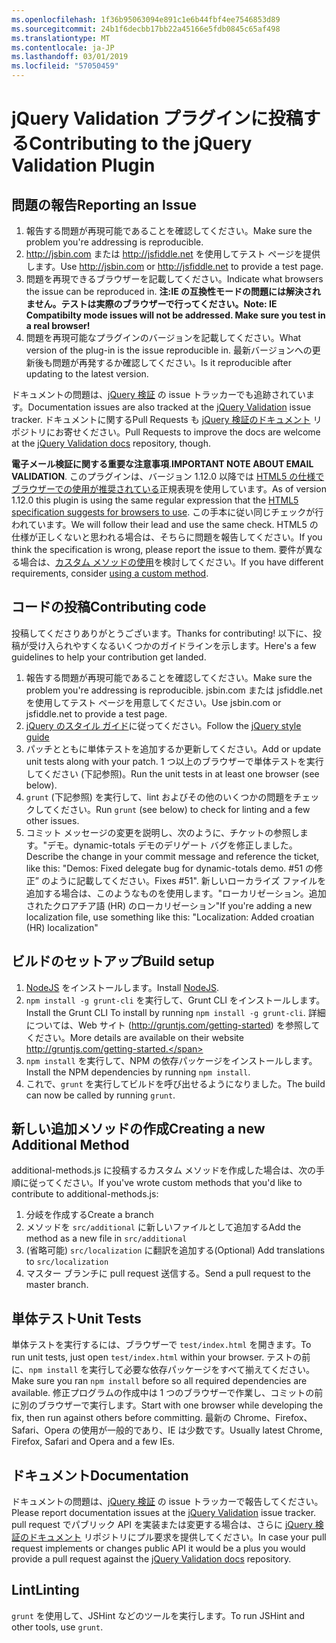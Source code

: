 ```yaml
---
ms.openlocfilehash: 1f36b95063094e891c1e6b44fbf4ee7546853d89
ms.sourcegitcommit: 24b1f6decbb17bb22a45166e5fdb0845c65af498
ms.translationtype: MT
ms.contentlocale: ja-JP
ms.lasthandoff: 03/01/2019
ms.locfileid: "57050459"
---
```

# <a name="contributing-to-the-jquery-validation-plugin"></a><span data-ttu-id="ecb84-101">jQuery Validation プラグインに投稿する</span><span class="sxs-lookup"><span data-stu-id="ecb84-101">Contributing to the jQuery Validation Plugin</span></span>

## <a name="reporting-an-issue"></a><span data-ttu-id="ecb84-102">問題の報告</span><span class="sxs-lookup"><span data-stu-id="ecb84-102">Reporting an Issue</span></span>

1. <span data-ttu-id="ecb84-103">報告する問題が再現可能であることを確認してください。</span><span class="sxs-lookup"><span data-stu-id="ecb84-103">Make sure the problem you're addressing is reproducible.</span></span>
2. <span data-ttu-id="ecb84-104">http://jsbin.com または http://jsfiddle.net を使用してテスト ページを提供します。</span><span class="sxs-lookup"><span data-stu-id="ecb84-104">Use http://jsbin.com or http://jsfiddle.net to provide a test page.</span></span>
3. <span data-ttu-id="ecb84-105">問題を再現できるブラウザーを記載してください。</span><span class="sxs-lookup"><span data-stu-id="ecb84-105">Indicate what browsers the issue can be reproduced in.</span></span> <span data-ttu-id="ecb84-106">**注:IE の互換性モードの問題には解決されません。テストは実際のブラウザーで行ってください。**</span><span class="sxs-lookup"><span data-stu-id="ecb84-106">**Note: IE Compatibilty mode issues will not be addressed. Make sure you test in a real browser!**</span></span>
4. <span data-ttu-id="ecb84-107">問題を再現可能なプラグインのバージョンを記載してください。</span><span class="sxs-lookup"><span data-stu-id="ecb84-107">What version of the plug-in is the issue reproducible in.</span></span> <span data-ttu-id="ecb84-108">最新バージョンへの更新後も問題が再発するか確認してください。</span><span class="sxs-lookup"><span data-stu-id="ecb84-108">Is it reproducible after updating to the latest version.</span></span>

<span data-ttu-id="ecb84-109">ドキュメントの問題は、[jQuery 検証](https://github.com/jzaefferer/jquery-validation/issues) の issue トラッカーでも追跡されています。</span><span class="sxs-lookup"><span data-stu-id="ecb84-109">Documentation issues are also tracked at the [jQuery Validation](https://github.com/jzaefferer/jquery-validation/issues) issue tracker.</span></span>
<span data-ttu-id="ecb84-110">ドキュメントに関するPull Requests も [jQuery 検証のドキュメント](https://github.com/jzaefferer/validation-content) リポジトリにお寄せください。</span><span class="sxs-lookup"><span data-stu-id="ecb84-110">Pull Requests to improve the docs are welcome at the [jQuery Validation docs](https://github.com/jzaefferer/validation-content) repository, though.</span></span>

<span data-ttu-id="ecb84-111">**電子メール検証に関する重要な注意事項**.</span><span class="sxs-lookup"><span data-stu-id="ecb84-111">**IMPORTANT NOTE ABOUT EMAIL VALIDATION**.</span></span> <span data-ttu-id="ecb84-112">このプラグインは、バージョン 1.12.0 以降では [HTML5 の仕様でブラウザーでの使用が推奨されている](https://html.spec.whatwg.org/multipage/forms.html#valid-e-mail-address)正規表現を使用しています。</span><span class="sxs-lookup"><span data-stu-id="ecb84-112">As of version 1.12.0 this plugin is using the same regular expression that the [HTML5 specification suggests for browsers to use](https://html.spec.whatwg.org/multipage/forms.html#valid-e-mail-address).</span></span> <span data-ttu-id="ecb84-113">この手本に従い同じチェックが行われています。</span><span class="sxs-lookup"><span data-stu-id="ecb84-113">We will follow their lead and use the same check.</span></span> <span data-ttu-id="ecb84-114">HTML5 の仕様が正しくないと思われる場合は、そちらに問題を報告してください。</span><span class="sxs-lookup"><span data-stu-id="ecb84-114">If you think the specification is wrong, please report the issue to them.</span></span> <span data-ttu-id="ecb84-115">要件が異なる場合は、[カスタム メソッドの使用](http://jqueryvalidation.org/jQuery.validator.addMethod/)を検討してください。</span><span class="sxs-lookup"><span data-stu-id="ecb84-115">If you have different requirements, consider [using a custom method](http://jqueryvalidation.org/jQuery.validator.addMethod/).</span></span>

## <a name="contributing-code"></a><span data-ttu-id="ecb84-116">コードの投稿</span><span class="sxs-lookup"><span data-stu-id="ecb84-116">Contributing code</span></span>

<span data-ttu-id="ecb84-117">投稿してくださりありがとうございます。</span><span class="sxs-lookup"><span data-stu-id="ecb84-117">Thanks for contributing!</span></span> <span data-ttu-id="ecb84-118">以下に、投稿が受け入られやすくなるいくつかのガイドラインを示します。</span><span class="sxs-lookup"><span data-stu-id="ecb84-118">Here's a few guidelines to help your contribution get landed.</span></span>

1. <span data-ttu-id="ecb84-119">報告する問題が再現可能であることを確認してください。</span><span class="sxs-lookup"><span data-stu-id="ecb84-119">Make sure the problem you're addressing is reproducible.</span></span> <span data-ttu-id="ecb84-120">jsbin.com または jsfiddle.net を使用してテスト ページを用意してください。</span><span class="sxs-lookup"><span data-stu-id="ecb84-120">Use jsbin.com or jsfiddle.net to provide a test page.</span></span>
2. <span data-ttu-id="ecb84-121">[jQuery のスタイル ガイド](http://contribute.jquery.com/style-guides/js)に従ってください。</span><span class="sxs-lookup"><span data-stu-id="ecb84-121">Follow the [jQuery style guide](http://contribute.jquery.com/style-guides/js)</span></span>
3. <span data-ttu-id="ecb84-122">パッチとともに単体テストを追加するか更新してください。</span><span class="sxs-lookup"><span data-stu-id="ecb84-122">Add or update unit tests along with your patch.</span></span> <span data-ttu-id="ecb84-123">1 つ以上のブラウザーで単体テストを実行してください (下記参照)。</span><span class="sxs-lookup"><span data-stu-id="ecb84-123">Run the unit tests in at least one browser (see below).</span></span>
4. <span data-ttu-id="ecb84-124">`grunt` (下記参照) を実行して、lint およびその他のいくつかの問題をチェックしてください。</span><span class="sxs-lookup"><span data-stu-id="ecb84-124">Run `grunt` (see below) to check for linting and a few other issues.</span></span>
5. <span data-ttu-id="ecb84-125">コミット メッセージの変更を説明し、次のように、チケットの参照します。"デモ。dynamic-totals デモのデリゲート バグを修正しました。</span><span class="sxs-lookup"><span data-stu-id="ecb84-125">Describe the change in your commit message and reference the ticket, like this: "Demos: Fixed delegate bug for dynamic-totals demo.</span></span> <span data-ttu-id="ecb84-126">#51 の修正” のように記載してください。</span><span class="sxs-lookup"><span data-stu-id="ecb84-126">Fixes #51".</span></span> <span data-ttu-id="ecb84-127">新しいローカライズ ファイルを追加する場合は、このようなものを使用します。"ローカリゼーション。追加されたクロアチア語 (HR) のローカリゼーション"</span><span class="sxs-lookup"><span data-stu-id="ecb84-127">If you're adding a new localization file, use something like this: "Localization: Added croatian (HR) localization"</span></span>

## <a name="build-setup"></a><span data-ttu-id="ecb84-128">ビルドのセットアップ</span><span class="sxs-lookup"><span data-stu-id="ecb84-128">Build setup</span></span>

1. <span data-ttu-id="ecb84-129">[NodeJS](http://nodejs.org) をインストールします。</span><span class="sxs-lookup"><span data-stu-id="ecb84-129">Install [NodeJS](http://nodejs.org).</span></span>
2. <span data-ttu-id="ecb84-130">`npm install -g grunt-cli` を実行して、Grunt CLI をインストールします。</span><span class="sxs-lookup"><span data-stu-id="ecb84-130">Install the Grunt CLI To install by running `npm install -g grunt-cli`.</span></span> <span data-ttu-id="ecb84-131">詳細については、Web サイト (http://gruntjs.com/getting-started) を参照してください。</span><span class="sxs-lookup"><span data-stu-id="ecb84-131">More details are available on their website http://gruntjs.com/getting-started.</span></span>
3. <span data-ttu-id="ecb84-132">`npm install` を実行して、NPM の依存パッケージをインストールします。</span><span class="sxs-lookup"><span data-stu-id="ecb84-132">Install the NPM dependencies by running `npm install`.</span></span>
4. <span data-ttu-id="ecb84-133">これで、`grunt` を実行してビルドを呼び出せるようになりました。</span><span class="sxs-lookup"><span data-stu-id="ecb84-133">The build can now be called by running `grunt`.</span></span>

## <a name="creating-a-new-additional-method"></a><span data-ttu-id="ecb84-134">新しい追加メソッドの作成</span><span class="sxs-lookup"><span data-stu-id="ecb84-134">Creating a new Additional Method</span></span>

<span data-ttu-id="ecb84-135">additional-methods.js に投稿するカスタム メソッドを作成した場合は、次の手順に従ってください。</span><span class="sxs-lookup"><span data-stu-id="ecb84-135">If you've wrote custom methods that you'd like to contribute to additional-methods.js:</span></span>

1. <span data-ttu-id="ecb84-136">分岐を作成する</span><span class="sxs-lookup"><span data-stu-id="ecb84-136">Create a branch</span></span>
2. <span data-ttu-id="ecb84-137">メソッドを `src/additional` に新しいファイルとして追加する</span><span class="sxs-lookup"><span data-stu-id="ecb84-137">Add the method as a new file in `src/additional`</span></span>
3. <span data-ttu-id="ecb84-138">(省略可能) `src/localization` に翻訳を追加する</span><span class="sxs-lookup"><span data-stu-id="ecb84-138">(Optional) Add translations to `src/localization`</span></span>
4. <span data-ttu-id="ecb84-139">マスター ブランチに pull request 送信する。</span><span class="sxs-lookup"><span data-stu-id="ecb84-139">Send a pull request to the master branch.</span></span>

## <a name="unit-tests"></a><span data-ttu-id="ecb84-140">単体テスト</span><span class="sxs-lookup"><span data-stu-id="ecb84-140">Unit Tests</span></span>

<span data-ttu-id="ecb84-141">単体テストを実行するには、ブラウザーで `test/index.html` を開きます。</span><span class="sxs-lookup"><span data-stu-id="ecb84-141">To run unit tests, just open `test/index.html` within your browser.</span></span> <span data-ttu-id="ecb84-142">テストの前に、`npm install` を実行して必要な依存パッケージをすべて揃えてください。</span><span class="sxs-lookup"><span data-stu-id="ecb84-142">Make sure you ran `npm install` before so all required dependencies are available.</span></span>
<span data-ttu-id="ecb84-143">修正プログラムの作成中は 1 つのブラウザーで作業し、コミットの前に別のブラウザーで実行します。</span><span class="sxs-lookup"><span data-stu-id="ecb84-143">Start with one browser while developing the fix, then run against others before committing.</span></span> <span data-ttu-id="ecb84-144">最新の Chrome、Firefox、Safari、Opera の使用が一般的であり、IE は少数です。</span><span class="sxs-lookup"><span data-stu-id="ecb84-144">Usually latest Chrome, Firefox, Safari and Opera and a few IEs.</span></span>

## <a name="documentation"></a><span data-ttu-id="ecb84-145">ドキュメント</span><span class="sxs-lookup"><span data-stu-id="ecb84-145">Documentation</span></span>

<span data-ttu-id="ecb84-146">ドキュメントの問題は、[jQuery 検証](https://github.com/jzaefferer/jquery-validation/issues) の issue トラッカーで報告してください。</span><span class="sxs-lookup"><span data-stu-id="ecb84-146">Please report documentation issues at the [jQuery Validation](https://github.com/jzaefferer/jquery-validation/issues) issue tracker.</span></span>
<span data-ttu-id="ecb84-147">pull request でパブリック API を実装または変更する場合は、さらに [jQuery 検証のドキュメント](https://github.com/jzaefferer/validation-content) リポジトリにプル要求を提供してください。</span><span class="sxs-lookup"><span data-stu-id="ecb84-147">In case your pull request implements or changes public API it would be a plus you would provide a pull request against the [jQuery Validation docs](https://github.com/jzaefferer/validation-content) repository.</span></span>

## <a name="linting"></a><span data-ttu-id="ecb84-148">Lint</span><span class="sxs-lookup"><span data-stu-id="ecb84-148">Linting</span></span>

<span data-ttu-id="ecb84-149">`grunt` を使用して、JSHint などのツールを実行します。</span><span class="sxs-lookup"><span data-stu-id="ecb84-149">To run JSHint and other tools, use `grunt`.</span></span>
